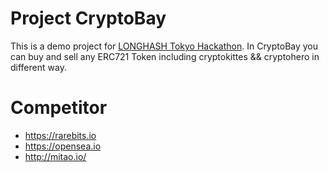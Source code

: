 # Project CryptoBay

This is a demo project for [LONGHASH Tokyo Hackathon](https://www.hackx.org/competitions/longhash).
In CryptoBay you can buy and sell any ERC721 Token including cryptokittes && cryptohero in different way.

# Competitor
* https://rarebits.io
* https://opensea.io
* http://mitao.io/


